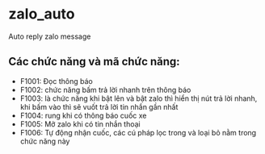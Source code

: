 # zalo_auto
Auto reply zalo message

## Các chức năng và mã chức năng:
- F1001: Đọc thông báo
- F1002: chức năng bấm trả lời nhanh trên thông báo
- F1003: là chức năng khi bật lên và bật zalo thì hiển thị nút trả lời nhanh, khi bấm vào thì sẽ vuốt trả lời tin nhắn gần nhất
- F1004: rung khi có thông báo cuốc xe
- F1005: Mở zalo khi có tin nhắn thoại
- F1006: Tự động nhận cuốc, các cú pháp lọc trong và loại bỏ nằm trong chức năng này
